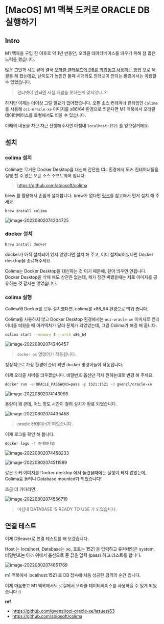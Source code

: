 # [MacOS] M1 맥북 도커로 ORACLE DB 실행하기

## Intro

M1 맥북을 구입 한 이후로 약 1년 반동안, 오라클 데이터베이스를 띄우기 위해 참 많은 노력을 했습니다. 

많은 고민과 시도 끝에 결국 [오라클 클라우드에 DB를 띄워놓고 사용하는 방법](https://shanepark.tistory.com/208) 으로 해결을 해 왔는데요, 난이도가 높은건 둘째 치더라도 인터넷이 안되는 환경에서는 이용할 수 없었습니다.

> 인터넷이 안되면 사실 개발을 못하는게 맞지않나..?!

하지만 이제는 더이상 그럴 필요가 없어졌습니다. 오픈 소스 컨테이너 런타임인 `Colima`를 사용해 `oci-oracle-xe` 이미지를 x86/64 환경으로 띄운다면 M1 맥북에서 오라클 데이터베이스를 로컬에서도 띄울 수 있습니다. 

아래의 내용을 차근 차근 진행해주시면 마침내 `localhost:1521` 를 얻으실거에요.

## 설치

### colima 설치

Colima는 무거운 Docker Desktop을 대신해 간단한 CLI 환경에서 도커 컨테이너들을 실행 할 수 있는 오픈 소스 소프트웨어 입니다.

> https://github.com/abiosoft/colima

brew 를 활용해서 손쉽게 설치합니다. brew가 없다면 [링크](https://shanepark.tistory.com/45)를 참고해서 먼저 설치 해 주세요.

```bash
brew install colima
```

![image-20220802074204725](https://raw.githubusercontent.com/Shane-Park/mdblog/main/OS/mac/oracleDB.assets/image-20220802074204725.png)

### docker 설치

```bash
brew install docker
```

docker가 아직 설치되어 있지 않았다면 설치 해 주고, 이미 설치되어있다면 Docker desktop을 종료해주세요.

Colima는 Docker Desktop을 대신하는 것 이기 때문에, 같이 띄우면 안됩니다. Docker Desktop을 삭제 해도 상관은 없는데, 제가 잠깐 써봤을때는 서로 이미지를 공유하는 것 같지는 않았습니다.

### colima 실행

Colima와 Docker를 모두 설치했다면, colima를 x86_64 환경으로 띄워 줍니다.

Colima를 사용하지 않고 Docker Desktop 환경에서는 `oci-oracle-xe` 이미지로 컨테이너를 띄웠을 때 아키텍처가 달라 문제가 되었었는데, 그걸 Colima가 해결 해 줍니다.

```bash
colima start --memory 4 --arch x86_64
```

![image-20220802074246457](https://raw.githubusercontent.com/Shane-Park/mdblog/main/OS/mac/oracleDB.assets/image-20220802074246457.png)

> `docker ps` 명령어가 작동됩니다.

정상적으로 가상 환경이 준비 되면 docker 명령어들이 작동됩니다.

이제 오라클 서버를 띄우겠습니다. 비밀번호 옵션만 각자 원하는대로 변경 해 주세요.

```bash
docker run -e ORACLE_PASSWORD=pass -p 1521:1521 -d gvenzl/oracle-xe
```

![image-20220802074143096](https://raw.githubusercontent.com/Shane-Park/mdblog/main/OS/mac/oracleDB.assets/image-20220802074143096.png)

용량이 꽤 큰데, 어느 정도 시간이 걸려 설치가 완료 되었습니다.

![image-20220802074435458](https://raw.githubusercontent.com/Shane-Park/mdblog/main/OS/mac/oracleDB.assets/image-20220802074435458.png)

> oracle 컨테이너가 떠있습니다.

이제 로그를 확인 해 봅니다.

```bash
docker logs -f 컨테이너명
```



![image-20220802074458233](https://raw.githubusercontent.com/Shane-Park/mdblog/main/OS/mac/oracleDB.assets/image-20220802074458233.png)

![image-20220802074511589](https://raw.githubusercontent.com/Shane-Park/mdblog/main/OS/mac/oracleDB.assets/image-20220802074511589.png)

같은 도커 이미지를 Docker desktop 에서 돌렸을때에는 실행이 되지 않았는데, Colima로 돌리니 Database mounted가 되었습니다!

조금 더 기다리면..

![image-20220802074556719](https://raw.githubusercontent.com/Shane-Park/mdblog/main/OS/mac/oracleDB.assets/image-20220802074556719.png)

> 마침내 DATABASE IS READY TO USE 가 되었습니다.

## 연결 테스트

이제 DBeaver로 연결 테스트를 해 보겠습니다.

Host 는 localhost, Database는 xe, 포트는 1521 을 입력하고 유저네임은 system, 비밀번호는 아까 위에서 옵션으로 준 값을 입력 (pass) 하고 테스트를 합니다.

![image-20220802074851769](https://raw.githubusercontent.com/Shane-Park/mdblog/main/OS/mac/oracleDB.assets/image-20220802074851769.png)

m1 맥북에서 localhost:1521 로 DB 접속에 처음 성공한 감격의 순간 입니다.

이제 마음놓고 M1 맥북에서도 로컬에서 오라클 데이터베이스를 사용하실 수 있게 되었습니다 :) 

**ref**

- https://github.com/gvenzl/oci-oracle-xe/issues/63
- https://github.com/abiosoft/colima